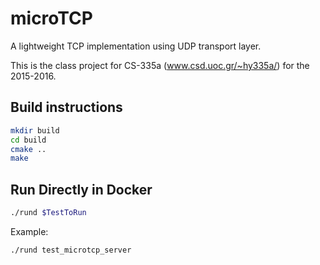 # microTCP
A lightweight TCP implementation using UDP transport layer.

This is the class project for CS-335a (www.csd.uoc.gr/~hy335a/) for the 2015-2016.

## Build instructions
```bash
mkdir build
cd build
cmake ..
make
```

## Run Directly in Docker

```bash
./rund $TestToRun
```

Example:

```bash
./rund test_microtcp_server
```

